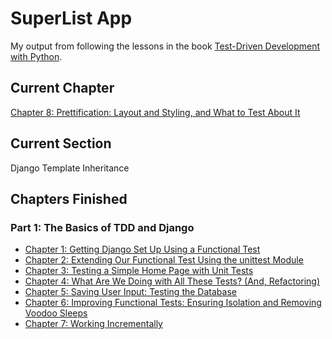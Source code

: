 # SuperList App
My output from following the lessons in the book [Test-Driven Development with Python](http://www.obeythetestinggoat.com/pages/book.html#toc).

## Current Chapter
[Chapter 8: Prettification: Layout and Styling, and What to Test About It](http://www.obeythetestinggoat.com/book/chapter_prettification.html)

## Current Section
Django Template Inheritance

## Chapters Finished

### Part 1: The Basics of TDD and Django
* [Chapter 1: Getting Django Set Up Using a Functional Test](http://www.obeythetestinggoat.com/book/chapter_01.html)
* [Chapter 2: Extending Our Functional Test Using the unittest Module](http://www.obeythetestinggoat.com/book/chapter_02_unittest.html)
* [Chapter 3: Testing a Simple Home Page with Unit Tests](http://www.obeythetestinggoat.com/book/chapter_unit_test_first_view.html)
* [Chapter 4: What Are We Doing with All These Tests? (And, Refactoring)](http://www.obeythetestinggoat.com/book/chapter_philosophy_and_refactoring.html)
* [Chapter 5: Saving User Input: Testing the Database](http://www.obeythetestinggoat.com/book/chapter_post_and_database.html)
* [Chapter 6: Improving Functional Tests: Ensuring Isolation and Removing Voodoo Sleeps](http://www.obeythetestinggoat.com/book/chapter_explicit_waits_1.html)
* [Chapter 7: Working Incrementally](http://www.obeythetestinggoat.com/book/chapter_working_incrementally.html)
